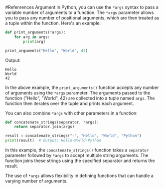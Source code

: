 #Refenrences Argument
In Python, you can use the `*args` syntax to pass a variable number of arguments to a function. The `*args` parameter allows you to pass any number of positional arguments, which are then treated as a tuple within the function. Here's an example:

```python
def print_arguments(*args):
    for arg in args:
        print(arg)

print_arguments("Hello", "World", 42)
```

Output:
```
Hello
World
42
```

In the above example, the `print_arguments()` function accepts any number of arguments using the `*args` parameter. The arguments passed to the function ("Hello", "World", 42) are collected into a tuple named `args`. The function then iterates over the tuple and prints each argument.

You can also combine `*args` with other parameters in a function:

```python
def concatenate_strings(separator, *args):
    return separator.join(args)

result = concatenate_strings("-", "Hello", "World", "Python")
print(result)  # Output: Hello-World-Python
```

In this example, the `concatenate_strings()` function takes a `separator` parameter followed by `*args` to accept multiple string arguments. The function joins these strings using the specified separator and returns the result.

The use of `*args` allows flexibility in defining functions that can handle a varying number of arguments.